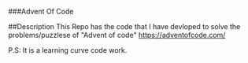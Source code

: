 ###Advent Of Code

##Description
This Repo has the code that I have devloped to solve the problems/puzzlese of "Advent of code" https://adventofcode.com/

P.S: It is a learning curve code work.
